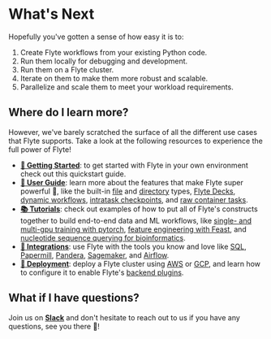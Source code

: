 # What's Next

Hopefully you've gotten a sense of how easy it is to:

1. Create Flyte workflows from your existing Python code.
2. Run them locally for debugging and development.
3. Run them on a Flyte cluster.
4. Iterate on them to make them more robust and scalable.
5. Parallelize and scale them to meet your workload requirements.

## Where do I learn more?

However, we've barely scratched the surface of all the different use cases
that Flyte supports. Take a look at the following resources to experience
the full power of Flyte!

- **[👟 Getting Started](https://docs.flyte.org/en/latest/getting_started/index.html)**:
  to get started with Flyte in your own environment check out this quickstart guide.
- **[📖 User Guide](https://docs.flyte.org/projects/cookbook/en/latest/index.html)**:
  learn more about the features that make Flyte super powerful 💪, like the built-in [file](https://docs.flyte.org/projects/cookbook/en/latest/auto/core/flyte_basics/files.html#sphx-glr-auto-core-flyte-basics-files-py) and [directory](https://docs.flyte.org/projects/cookbook/en/latest/auto/core/flyte_basics/folders.html#sphx-glr-auto-core-flyte-basics-folders-py) types, [Flyte Decks](https://docs.flyte.org/projects/cookbook/en/latest/auto/core/flyte_basics/deck.html#sphx-glr-auto-core-flyte-basics-deck-py), [dynamic workflows](https://docs.flyte.org/projects/cookbook/en/latest/auto/core/control_flow/dynamics.html#sphx-glr-auto-core-control-flow-dynamics-py), [intratask checkpoints](https://docs.flyte.org/projects/cookbook/en/latest/auto/core/control_flow/checkpoint.html), and [raw container tasks](https://docs.flyte.org/projects/cookbook/en/latest/auto/core/containerization/raw_container.html#sphx-glr-auto-core-containerization-raw-container-py).
- **[📚 Tutorials](https://docs.flyte.org/projects/cookbook/en/latest/tutorials.html)**:
  check out examples of how to put all of Flyte's constructs together to build end-to-end data and ML workflows, like [single- and multi-gpu training with pytorch](https://docs.flyte.org/projects/cookbook/en/latest/auto/case_studies/ml_training/mnist_classifier/index.html), [feature engineering with Feast](https://docs.flyte.org/projects/cookbook/en/latest/auto/case_studies/feature_engineering/feast_integration/index.html), and [nucleotide sequence querying for bioinformatics](https://docs.flyte.org/projects/cookbook/en/latest/auto/case_studies/bioinformatics/blast/index.html).
- **[🔌 Integrations](https://docs.flyte.org/projects/cookbook/en/latest/integrations.html)**:
  use Flyte with the tools you know and love like [SQL](https://docs.flyte.org/projects/cookbook/en/latest/auto/integrations/flytekit_plugins/sql/index.html), [Papermill](https://docs.flyte.org/projects/cookbook/en/latest/auto/integrations/flytekit_plugins/papermilltasks/index.html), [Pandera](https://docs.flyte.org/projects/cookbook/en/latest/integrations.html), [Sagemaker](https://docs.flyte.org/projects/cookbook/en/latest/auto/integrations/aws/sagemaker_training/index.html), and [Airflow](https://docs.flyte.org/projects/cookbook/en/latest/auto/integrations/external_services/airflow/index.html).
- **[🚢 Deployment](https://docs.flyte.org/en/latest/deployment/index.html)**:
  deploy a Flyte cluster using [AWS](https://docs.flyte.org/en/latest/deployment/aws/manual.html#deployment-aws-manual) or [GCP](https://docs.flyte.org/en/latest/deployment/gcp/manual.html#deployment-gcp-manual), and learn how to configure it to enable Flyte's
  [backend plugins](https://docs.flyte.org/en/latest/deployment/plugin_setup/index.html#deployment-plugin-setup).

## What if I have questions?

Join us on **[Slack](https://join.slack.com/t/flyte-org/shared_invite/zt-1citnqimc-A8NuS9b0qFiqn_yrRCaxtQ)** and don't hesitate to reach out to us
if you have any questions, see you there 👋!
